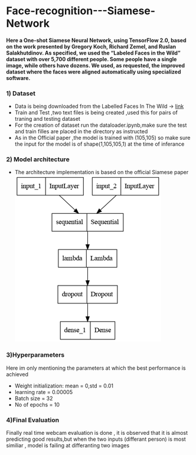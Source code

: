 # Face-recognition---Siamese-Network

#### Here a One-shot Siamese Neural Network, using TensorFlow 2.0, based on the work presented by Gregory Koch, Richard Zemel, and Ruslan Salakhutdinov. As specified, we used the “Labeled Faces in the Wild” dataset with over 5,700 different people. Some people have a single image, while others have dozens. We used, as requested, the improved dataset where the faces were aligned automatically using specialized software.

<h3>1) Dataset</h3>
<ul>
  <li>Data is being downloaded from the Labelled Faces In The Wild -> <a href = "https://drive.google.com/u/0/uc?id=1p1wjaqpTh_5RHfJu4vUh8JJCdKwYMHCp&export=download">link</a></li>
  <li>Train and Test ,two text files is being created ,used this for pairs of traning and testing dataset</li>
  <li>For the creation of dataset run the dataloader.ipynb,make sure the test and train filles are placed in the directory as instructed</li>
  <li>As in the Official paper ,the model is trained with (105,105) so make sure the input for the model is of shape(1,105,105,1) at the time of inferance</li>
</ul>

<h3>2) Model architecture</h3>
<ul>
  <li>The architecture implementation is based on the official Siamese paper</li>
  <img src = "./dataset/model.jpeg" >
</ul>

<h3>3)Hyperparameters</h3>
<p>Here im only mentioning the parameters at which the best performance is achieved</p>
<ul>
  <li>Weight initialization: mean = 0,std = 0.01</li>
  <li>learning rate = 0.00005</li>
  <li>Batch size = 32</li>
  <li>No of epochs = 10</li>
</ul>

<h3>4)Final Evaluation</h3>
<p> Finally real time webcam evaluation is done , it is observed that it is almost predicting good results,but when the two inputs (differant person) is most similiar , model is failing at differanting two images</p>
